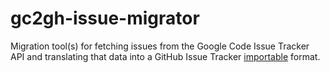 gc2gh-issue-migrator
====================

Migration tool(s) for fetching issues from the Google Code Issue Tracker API and translating that data into a GitHub Issue Tracker [importable]() format.